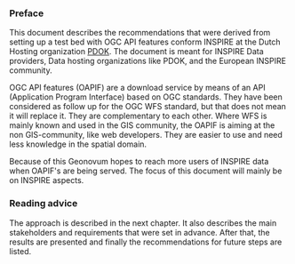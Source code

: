 ### Preface

This document describes the recommendations that were derived from setting up a test bed with OGC API features conform INSPIRE at the Dutch Hosting organization [PDOK](https://www.pdok.nl/).
The document is meant for INSPIRE Data providers, Data hosting organizations like PDOK, and the European INSPIRE community.

OGC API features (OAPIF) are a download service by means of an API (Application Program Interface) based on OGC standards. They have been considered as follow up for the OGC WFS standard, but that does not mean it will replace it.
They are complementary to each other. Where WFS is mainly known and used in the GIS community, the OAPIF is aiming at the non GIS-community, like web developers. They are easier to use and need less knowledge in the spatial domain.

Because of this Geonovum hopes to reach more users of INSPIRE data when OAPIF's are being served. The focus of this document will mainly be on INSPIRE aspects.

### Reading advice

The approach is described in the next chapter. It also describes the main stakeholders and requirements that were set in advance.
After that, the results are presented and finally the recommendations for future steps are listed.

